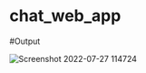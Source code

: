 # chat_web_app

#Output

![Screenshot 2022-07-27 114724](https://user-images.githubusercontent.com/101788525/195289974-8f814306-97fb-4777-a819-4e2fe93d200c.png)
